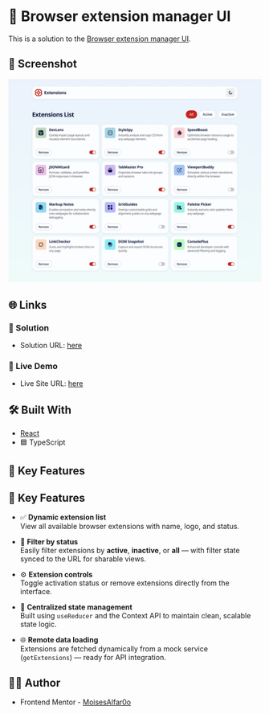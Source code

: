 # 📩 Browser extension manager UI

This is a solution to the [Browser extension manager UI](https://www.frontendmentor.io/challenges/browser-extension-manager-ui-yNZnOfsMAp). 

## 📸 Screenshot
![Design preview for the Browser extension manager UI](./src/design/desktop-design-light.jpg)

## 🌐 Links

### 🚀 Solution
- Solution URL: [here](https://www.frontendmentor.io/solutions/browser-extension-manager-react-tailwind-ts-ryT9sZjwry)
### 🔗 Live Demo
- Live Site URL: [here](https://browser-manager-1eqo.vercel.app/)


## 🛠️ Built With

- [React](https://reactjs.org/)
- 🟦 TypeScript

## 🎯 Key Features

## 🔑 Key Features

- ✅ **Dynamic extension list**  
  View all available browser extensions with name, logo, and status.

- 🔄 **Filter by status**  
  Easily filter extensions by **active**, **inactive**, or **all** — with filter state synced to the URL for sharable views.

- ⚙️ **Extension controls**  
  Toggle activation status or remove extensions directly from the interface.

- 🧠 **Centralized state management**  
  Built using `useReducer` and the Context API to maintain clean, scalable state logic.

- 🌐 **Remote data loading**  
  Extensions are fetched dynamically from a mock service (`getExtensions`) — ready for API integration.


## 👨‍💻 Author

- Frontend Mentor - [MoisesAlfar0o](https://www.frontendmentor.io/profile/MoisesAlfar0o)
